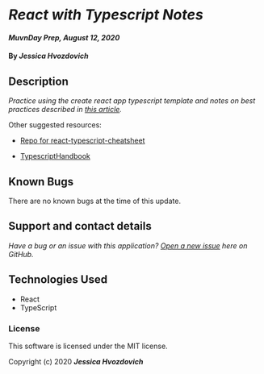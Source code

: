 # _React with Typescript Notes_

#### _MuvnDay Prep, August 12, 2020_

#### By _**Jessica Hvozdovich**_

## Description

_Practice using the create react app typescript template and notes on best practices described in [this article](https://www.sitepoint.com/react-with-typescript-best-practices/)._

Other suggested resources:

-   [Repo for react-typescript-cheatsheet](https://github.com/typescript-cheatsheets/react-typescript-cheatsheet)

-   [TypescriptHandbook](https://www.typescriptlang.org/docs/handbook/basic-types.html)

## Known Bugs

There are no known bugs at the time of this update.

## Support and contact details

_Have a bug or an issue with this application? [Open a new issue](https://github.com/jhvozdovich/react-typescript-practice/issues) here on GitHub._

## Technologies Used

-   React
-   TypeScript

### License

This software is licensed under the MIT license.

Copyright (c) 2020 **_Jessica Hvozdovich_**
